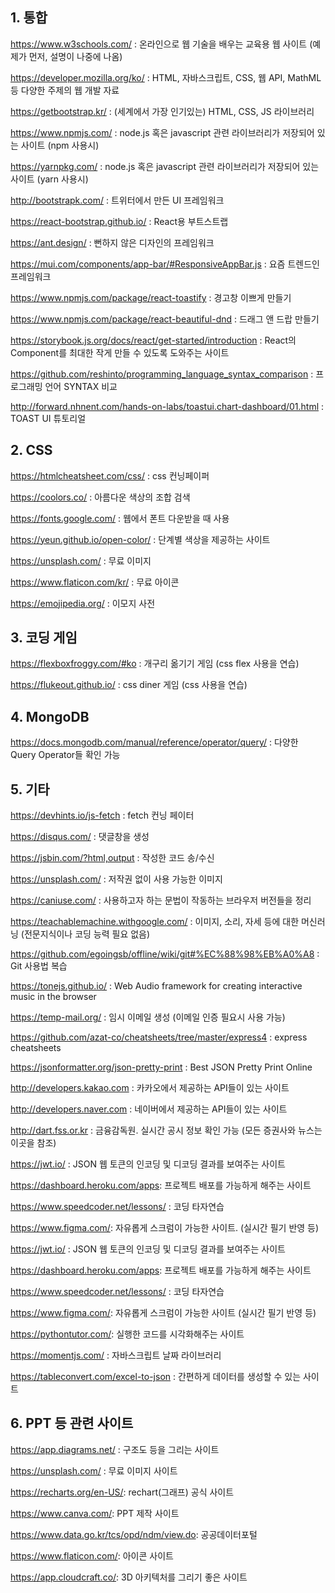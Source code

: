## 1. 통합

https://www.w3schools.com/ : 온라인으로 웹 기술을 배우는 교육용 웹 사이트 (예제가 먼저, 설명이 나중에 나옴)

https://developer.mozilla.org/ko/ :  HTML, 자바스크립트, CSS, 웹 API, MathML 등 다양한 주제의 웹 개발 자료

https://getbootstrap.kr/ : (세계에서 가장 인기있는) HTML, CSS, JS 라이브러리

https://www.npmjs.com/ : node.js 혹은 javascript 관련 라이브러리가 저장되어 있는 사이트 (npm 사용시)

https://yarnpkg.com/ : node.js 혹은 javascript 관련 라이브러리가 저장되어 있는 사이트 (yarn 사용시)

http://bootstrapk.com/ : 트위터에서 만든 UI 프레임워크

https://react-bootstrap.github.io/ : React용  부트스트랩

https://ant.design/ : 뻔하지 않은 디자인의 프레임워크

https://mui.com/components/app-bar/#ResponsiveAppBar.js : 요즘 트렌드인 프레임워크

https://www.npmjs.com/package/react-toastify : 경고창 이쁘게 만들기

https://www.npmjs.com/package/react-beautiful-dnd : 드래그 앤 드랍 만들기

https://storybook.js.org/docs/react/get-started/introduction : React의 Component를 최대한 작게 만들 수 있도록 도와주는 사이트

https://github.com/reshinto/programming_language_syntax_comparison : 프로그래밍 언어 SYNTAX 비교

http://forward.nhnent.com/hands-on-labs/toastui.chart-dashboard/01.html : TOAST UI 튜토리얼

## 2. CSS

https://htmlcheatsheet.com/css/ : css 컨닝페이퍼

https://coolors.co/ : 아름다운 색상의 조합 검색

https://fonts.google.com/ : 웹에서 폰트 다운받을 때 사용

https://yeun.github.io/open-color/ : 단계별 색상을 제공하는 사이트

https://unsplash.com/ : 무료 이미지

https://www.flaticon.com/kr/ : 무료 아이콘

https://emojipedia.org/ : 이모지 사전

## 3. 코딩 게임

https://flexboxfroggy.com/#ko : 개구리 옮기기 게임 (css flex 사용을 연습)

https://flukeout.github.io/ : css diner 게임 (css 사용을 연습)

## 4. MongoDB

https://docs.mongodb.com/manual/reference/operator/query/ : 다양한 Query Operator들 확인 가능

## 5. 기타

https://devhints.io/js-fetch : fetch 컨닝 페이터

https://disqus.com/ : 댓글창을 생성

https://jsbin.com/?html,output : 작성한 코드 송/수신

https://unsplash.com/ : 저작권 없이 사용 가능한 이미지

https://caniuse.com/ : 사용하고자 하는 문법이 작동하는 브라우저 버전들을 정리

https://teachablemachine.withgoogle.com/ : 이미지, 소리, 자세 등에 대한 머신러닝 (전문지식이나 코딩 능력 필요 없음)

https://github.com/egoingsb/offline/wiki/git#%EC%88%98%EB%A0%A8 : Git 사용법 복습

https://tonejs.github.io/ : Web Audio framework for creating interactive music in the browser

https://temp-mail.org/ : 임시 이메일 생성 (이메일 인증 필요시 사용 가능)

https://github.com/azat-co/cheatsheets/tree/master/express4 : express cheatsheets

https://jsonformatter.org/json-pretty-print : Best JSON Pretty Print Online

http://developers.kakao.com : 카카오에서 제공하는 API들이 있는 사이트

http://developers.naver.com : 네이버에서 제공하는 API들이 있는 사이트

http://dart.fss.or.kr : 금융감독원. 실시간 공시 정보 확인 가능 (모든 증권사와 뉴스는 이곳을 참조)

https://jwt.io/ : JSON 웹 토큰의 인코딩 및 디코딩 결과를 보여주는 사이트

https://dashboard.heroku.com/apps: 프로젝트 배포를 가능하게 해주는 사이트

https://www.speedcoder.net/lessons/ : 코딩 타자연습

https://www.figma.com/: 자유롭게 스크럼이 가능한 사이트. (실시간 필기 반영 등)

https://jwt.io/ : JSON 웹 토큰의 인코딩 및 디코딩 결과를 보여주는 사이트

https://dashboard.heroku.com/apps: 프로젝트 배포를 가능하게 해주는 사이트

https://www.speedcoder.net/lessons/ : 코딩 타자연습

https://www.figma.com/: 자유롭게 스크럼이 가능한 사이트 (실시간 필기 반영 등)

https://pythontutor.com/: 실행한 코드를 시각화해주는 사이트

https://momentjs.com/ : 자바스크립트 날짜 라이브러리

https://tableconvert.com/excel-to-json : 간편하게 데이터를 생성할 수 있는 사이트

## 6. PPT 등 관련 사이트

https://app.diagrams.net/ : 구조도 등을 그리는 사이트

https://unsplash.com/ : 무료 이미지 사이트

https://recharts.org/en-US/: rechart(그래프) 공식 사이트

https://www.canva.com/: PPT 제작 사이트

https://www.data.go.kr/tcs/opd/ndm/view.do: 공공데이터포털

https://www.flaticon.com/: 아이콘 사이트

https://app.cloudcraft.co/: 3D 아키텍처를 그리기 좋은 사이트 
